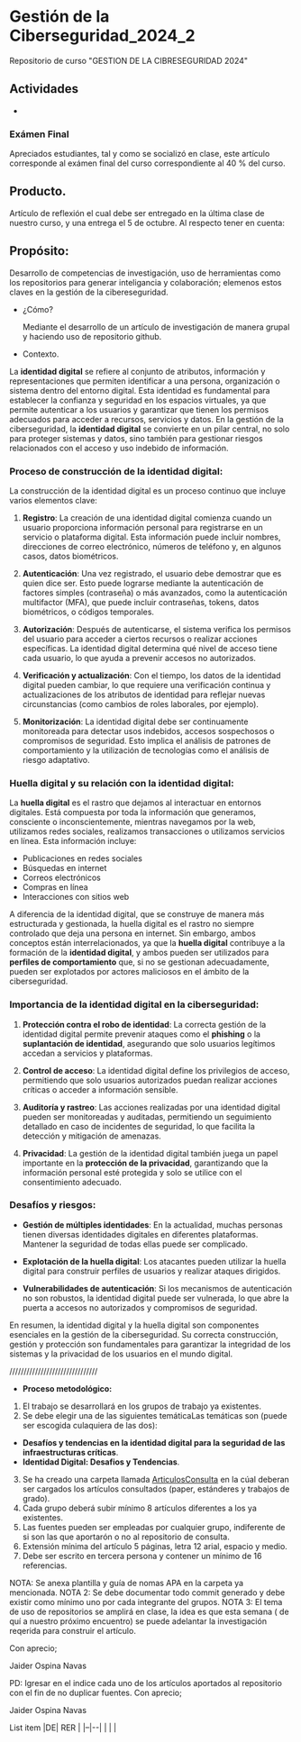 # Gestión de la Ciberseguridad_2024_2

Repositorio de curso "GESTION DE LA CIBRESEGURIDAD 2024"

## Actividades

- 

### Exámen Final 

Apreciados estudiantes, tal y como se socializó en clase, este artículo corresponde al exámen final del curso correspondiente al 40 % del curso.

## Producto.
      
Artículo de reflexión el cual debe ser entregado en la última clase de nuestro curso, y una entrega el 5 de octubre.
Al respecto tener en cuenta:

## Propósito: 
Desarrollo de competencias de investigación, uso de herramientas como los repositorios para generar inteligancia y colaboración; elemenos estos claves en la gestión de la cibereseguridad.

- ¿Cómo?
  
  Mediante el desarrollo de un artículo de investigación de manera grupal y haciendo uso de repositorio github.

- Contexto.

La **identidad digital** se refiere al conjunto de atributos, información y representaciones que permiten identificar a una persona, organización o sistema dentro del entorno digital. Esta identidad es fundamental para establecer la confianza y seguridad en los espacios virtuales, ya que permite autenticar a los usuarios y garantizar que tienen los permisos adecuados para acceder a recursos, servicios y datos. En la gestión de la ciberseguridad, la **identidad digital** se convierte en un pilar central, no solo para proteger sistemas y datos, sino también para gestionar riesgos relacionados con el acceso y uso indebido de información.

### Proceso de construcción de la identidad digital:
La construcción de la identidad digital es un proceso continuo que incluye varios elementos clave:

1. **Registro**: La creación de una identidad digital comienza cuando un usuario proporciona información personal para registrarse en un servicio o plataforma digital. Esta información puede incluir nombres, direcciones de correo electrónico, números de teléfono y, en algunos casos, datos biométricos.

2. **Autenticación**: Una vez registrado, el usuario debe demostrar que es quien dice ser. Esto puede lograrse mediante la autenticación de factores simples (contraseña) o más avanzados, como la autenticación multifactor (MFA), que puede incluir contraseñas, tokens, datos biométricos, o códigos temporales.

3. **Autorización**: Después de autenticarse, el sistema verifica los permisos del usuario para acceder a ciertos recursos o realizar acciones específicas. La identidad digital determina qué nivel de acceso tiene cada usuario, lo que ayuda a prevenir accesos no autorizados.

4. **Verificación y actualización**: Con el tiempo, los datos de la identidad digital pueden cambiar, lo que requiere una verificación continua y actualizaciones de los atributos de identidad para reflejar nuevas circunstancias (como cambios de roles laborales, por ejemplo).

5. **Monitorización**: La identidad digital debe ser continuamente monitoreada para detectar usos indebidos, accesos sospechosos o compromisos de seguridad. Esto implica el análisis de patrones de comportamiento y la utilización de tecnologías como el análisis de riesgo adaptativo.

### Huella digital y su relación con la identidad digital:
La **huella digital** es el rastro que dejamos al interactuar en entornos digitales. Está compuesta por toda la información que generamos, consciente o inconscientemente, mientras navegamos por la web, utilizamos redes sociales, realizamos transacciones o utilizamos servicios en línea. Esta información incluye:

- Publicaciones en redes sociales
- Búsquedas en internet
- Correos electrónicos
- Compras en línea
- Interacciones con sitios web

A diferencia de la identidad digital, que se construye de manera más estructurada y gestionada, la huella digital es el rastro no siempre controlado que deja una persona en internet. Sin embargo, ambos conceptos están interrelacionados, ya que la **huella digital** contribuye a la formación de la **identidad digital**, y ambos pueden ser utilizados para **perfiles de comportamiento** que, si no se gestionan adecuadamente, pueden ser explotados por actores maliciosos en el ámbito de la ciberseguridad.

### Importancia de la identidad digital en la ciberseguridad:
1. **Protección contra el robo de identidad**: La correcta gestión de la identidad digital permite prevenir ataques como el **phishing** o la **suplantación de identidad**, asegurando que solo usuarios legítimos accedan a servicios y plataformas.

2. **Control de acceso**: La identidad digital define los privilegios de acceso, permitiendo que solo usuarios autorizados puedan realizar acciones críticas o acceder a información sensible.

3. **Auditoría y rastreo**: Las acciones realizadas por una identidad digital pueden ser monitoreadas y auditadas, permitiendo un seguimiento detallado en caso de incidentes de seguridad, lo que facilita la detección y mitigación de amenazas.

4. **Privacidad**: La gestión de la identidad digital también juega un papel importante en la **protección de la privacidad**, garantizando que la información personal esté protegida y solo se utilice con el consentimiento adecuado.

### Desafíos y riesgos:
- **Gestión de múltiples identidades**: En la actualidad, muchas personas tienen diversas identidades digitales en diferentes plataformas. Mantener la seguridad de todas ellas puede ser complicado.
  
- **Explotación de la huella digital**: Los atacantes pueden utilizar la huella digital para construir perfiles de usuarios y realizar ataques dirigidos.

- **Vulnerabilidades de autenticación**: Si los mecanismos de autenticación no son robustos, la identidad digital puede ser vulnerada, lo que abre la puerta a accesos no autorizados y compromisos de seguridad.

En resumen, la identidad digital y la huella digital son componentes esenciales en la gestión de la ciberseguridad. Su correcta construcción, gestión y protección son fundamentales para garantizar la integridad de los sistemas y la privacidad de los usuarios en el mundo digital.


///////////////////////////////


- **Proceso metodológico:**

1. El trabajo se desarrollará en los grupos de trabajo ya existentes.
2. Se debe elegir una de las siguientes temáticaLas  temáticas son (puede ser escogida culaquiera de las dos):

- **Desafíos y tendencias en la identidad digital para la seguridad de las infraestructuras críticas**.
- **Identidad Digital: Desafios y Tendencias**.

3.  Se ha creado una carpeta llamada [ArticulosConsulta](ArticulosConsulta) en la cúal deberan ser cargados los artículos consultados (paper, estánderes y trabajos de grado).
4. Cada grupo deberá subir mínimo 8 artículos diferentes a los ya existentes.
5. Las fuentes pueden ser empleadas por cualquier grupo, indiferente de si son las que aportarón o no al repositorio de consulta.
6. Extensión mínima del artículo 5 páginas, letra 12 arial, espacio y medio.
5. Debe ser escrito en tercera persona y contener un mínimo de 16 referencias.

NOTA: Se anexa plantilla y guía de nomas APA en la carpeta ya mencionada.
NOTA 2:  Se debe documentar todo commit generado y debe existir como mínimo uno por cada integrante del grupos. 
NOTA 3: El tema de uso de repositorios se amplirá en clase, la idea es que esta semana ( de quí a nuestro próximo encuentro) se puede adelantar la investigación reqerida para construir el artículo. 

Con aprecio;

Jaider Ospina Navas

PD: Igresar en el indice cada uno de los artículos aportados al repositorio con el fin de no duplicar fuentes.
Con aprecio;

Jaider Ospina Navas

List item
|DE| RER |
|–|--|
| | |

